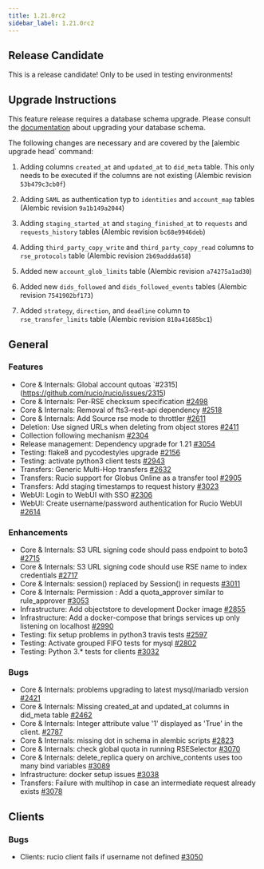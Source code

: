 ```yaml
---
title: 1.21.0rc2
sidebar_label: 1.21.0rc2
---
```


## Release Candidate

This is a release candidate! Only to be used in testing environments!

## Upgrade Instructions

This feature release requires a database schema upgrade. Please consult the [documentation](https://rucio.readthedocs.io/en/latest/database.html) about upgrading your database schema.

The following changes are necessary and are covered by the [alembic upgrade head` command:

1. Adding columns `created_at` and `updated_at` to `did_meta` table. This only needs to be executed if the columns are not existing (Alembic revision `53b479c3cb0f`)

2. Adding `SAML` as authentication typ to `identities` and `account_map` tables (Alembic revision `9a1b149a2044`)

3. Adding `staging_started_at` and `staging_finished_at` to `requests` and `requests_history` tables (Alembic revision `bc68e9946deb`)

4. Adding `third_party_copy_write` and `third_party_copy_read` columns to `rse_protocols` table (Alembic revision `2b69addda658`)

5. Added new `account_glob_limits` table (Alembic revision `a74275a1ad30`)

6. Added new `dids_followed` and `dids_followed_events` tables (Alembic revision `7541902bf173`)

7. Added `strategy`, `direction`, and `deadline` column to `rse_transfer_limits` table (Alembic revision `810a41685bc1`)
 
## General

### Features

- Core & Internals: Global account qutoas `#2315](https://github.com/rucio/rucio/issues/2315)
- Core & Internals: Per-RSE checksum specification [#2498](https://github.com/rucio/rucio/issues/2498)
- Core & Internals: Removal of fts3-rest-api dependency [#2518](https://github.com/rucio/rucio/issues/2518)
- Core & Internals: Add Source rse mode to throttler [#2611](https://github.com/rucio/rucio/issues/2611)
- Deletion: Use signed URLs when deleting from object stores [#2411](https://github.com/rucio/rucio/issues/2411)
- Collection following mechanism [#2304](https://github.com/rucio/rucio/issues/2304)
- Release management: Dependency upgrade for 1.21 [#3054](https://github.com/rucio/rucio/issues/3054)
- Testing: flake8 and pycodestyles upgrade [#2156](https://github.com/rucio/rucio/issues/2156)
- Testing: activate python3 client tests [#2943](https://github.com/rucio/rucio/issues/2943)
- Transfers: Generic Multi-Hop transfers [#2632](https://github.com/rucio/rucio/issues/2632)
- Transfers: Rucio support for Globus Online as a transfer tool [#2905](https://github.com/rucio/rucio/issues/2905)
- Transfers: Add staging timestamps to request history [#3023](https://github.com/rucio/rucio/issues/3023)
- WebUI: Login to WebUI with SSO [#2306](https://github.com/rucio/rucio/issues/2306)
- WebUI: Create username/password authentication for Rucio WebUI [#2614](https://github.com/rucio/rucio/issues/2614)

### Enhancements

- Core & Internals: S3 URL signing code should pass endpoint to boto3 [#2715](https://github.com/rucio/rucio/issues/2715)
- Core & Internals: S3 URL signing code should use RSE name to index credentials [#2717](https://github.com/rucio/rucio/issues/2717)
- Core & Internals: session() replaced by Session() in requests [#3011](https://github.com/rucio/rucio/issues/3011)
- Core & Internals: Permission : Add a quota_approver similar to rule_approver [#3053](https://github.com/rucio/rucio/issues/3053)
- Infrastructure: Add objectstore to development Docker image [#2855](https://github.com/rucio/rucio/issues/2855)
- Infrastructure: Add a docker-compose that brings services up only listening on localhost [#2990](https://github.com/rucio/rucio/issues/2990)
- Testing: fix setup problems in python3 travis tests [#2597](https://github.com/rucio/rucio/issues/2597)
- Testing: Activate grouped FIFO tests for mysql [#2802](https://github.com/rucio/rucio/issues/2802)
- Testing: Python 3.* tests for clients [#3032](https://github.com/rucio/rucio/issues/3032)

### Bugs

- Core & Internals: problems upgrading to latest mysql/mariadb version [#2421](https://github.com/rucio/rucio/issues/2421)
- Core & Internals: Missing created_at and updated_at columns in did_meta table [#2462](https://github.com/rucio/rucio/issues/2462)
- Core & Internals: Integer attribute value '1' displayed as 'True' in the client.   [#2787](https://github.com/rucio/rucio/issues/2787)
- Core & Internals: missing dot in schema in alembic scripts [#2823](https://github.com/rucio/rucio/issues/2823)
- Core & Internals: check global quota in running RSESelector [#3070](https://github.com/rucio/rucio/issues/3070)
- Core & Internals: delete_replica query on archive_contents uses too many bind variables [#3089](https://github.com/rucio/rucio/issues/3089)
- Infrastructure: docker setup issues [#3038](https://github.com/rucio/rucio/issues/3038)
- Transfers: Failure with multihop in case an intermediate request already exists [#3078](https://github.com/rucio/rucio/issues/3078)

## Clients

### Bugs

- Clients: rucio client fails if username not defined [#3050](https://github.com/rucio/rucio/issues/3050)
